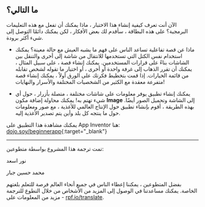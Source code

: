 ## ما التالي؟

الآن أنت تعرف كيفية إنشاء هذا الاختبار ، ماذا يمكنك أن تفعل مع هذه التعليمات البرمجية؟ على هذه البطاقة ، سأقدم لك بعض الأفكار ، لكن يمكنك دائمًا التوصل إلى شيء أكثر برودة.

+ ماذا عن قصة تفاعلية تساعد الناس على فهم ما يشبه العيش مع حالة معينة؟ يمكنك استخدام نفس الكتل التي تستخدمها للانتقال من شاشة إلى أخرى والتنقل بين الشاشات بناءً على قرارات المستخدمين. يمكنك إنشاء قصة ، على سبيل المثال ، يمكنك أن تقرر الذهاب إلى غرفة واحدة أو أخرى ، أو اختيار ما تقوله لشخص تقابله من قائمة الخيارات. إذا قمت بتخطيط فكرتك على الورق أولاً ، يمكنك إنشاء قصة متفرعة معقدة مع الكثير من الشخصيات المختلفة والأسرار والنهايات!

+ يمكنك إنشاء تطبيق يوفر معلومات على شاشات مختلفة ، متصلة بأزرار ، حول أي شيء تهتم به! يمكنك محاولة إضافة مكون **Image** إلى الشاشة وتحميل الصور أيضًا. بهذه الطريقة ، أقوم بإنشاء تطبيق حول الإنتاج العالمي للأغذية ، مع صور ومعلومات حول ما ينتجه كل بلد وأين يتم تصدير الأغذية إليه.

يمكنك مشاهدة هذا التطبيق على App Inventor هنا: [dojo.soy/beginnerapp](http://dojo.soy/beginnerapp){:target="_blank"}


***
تمت ترجمة هذا المشروع بواسطة متطوعين:

نور اسعد

محمد حسين جبار

بفضل المتطوعين ، يمكننا إعطاء الناس في جميع أنحاء العالم فرصة للتعلم بلغتهم الخاصة. يمكنك مساعدتنا في الوصول إلى المزيد من الأشخاص من خلال التطوع للترجمة - مزيد من المعلومات على [rpf.io/translate](https://rpf.io/translate).

